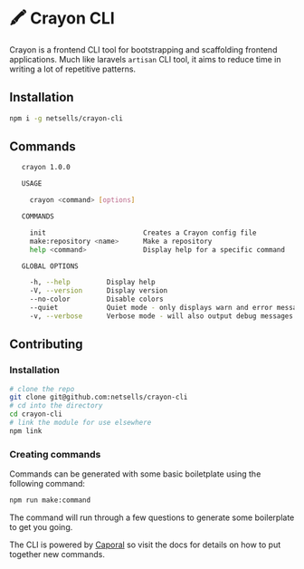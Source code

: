 # 🖍 Crayon CLI

Crayon is a frontend CLI tool for bootstrapping and scaffolding frontend applications. Much like laravels `artisan` CLI tool, it aims to reduce time in writing a lot of repetitive patterns.

## Installation

```bash
npm i -g netsells/crayon-cli
```

## Commands

```bash
   crayon 1.0.0 

   USAGE

     crayon <command> [options]

   COMMANDS

     init                        Creates a Crayon config file       
     make:repository <name>      Make a repository                  
     help <command>              Display help for a specific command

   GLOBAL OPTIONS

     -h, --help         Display help                                      
     -V, --version      Display version                                   
     --no-color         Disable colors                                    
     --quiet            Quiet mode - only displays warn and error messages
     -v, --verbose      Verbose mode - will also output debug messages    

```

## Contributing

### Installation

```bash
# clone the repo
git clone git@github.com:netsells/crayon-cli
# cd into the directory
cd crayon-cli
# link the module for use elsewhere
npm link
```

### Creating commands

Commands can be generated with some basic boiletplate using the following command:

```bash
npm run make:command
```

The command will run through a few questions to generate some boilerplate to get you going.

The CLI is powered by [Caporal](https://github.com/mattallty/Caporal.js) so visit the docs for details on how to put together new commands.
